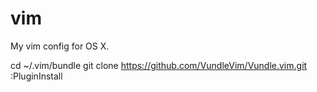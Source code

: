 # vim
My vim config for OS X.
  
  cd ~/.vim/bundle
  git clone https://github.com/VundleVim/Vundle.vim.git
  :PluginInstall
